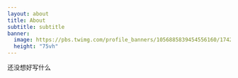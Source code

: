 ```yaml
---
layout: about
title: About
subtitle: subtitle
banner:
  image: https://pbs.twimg.com/profile_banners/1056885839454556160/1742096313
  height: "75vh"
---
```


还没想好写什么

